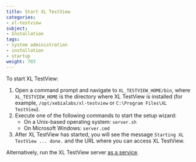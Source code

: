 ```yaml
---
title: Start XL TestView
categories:
- xl-testview
subject:
- Installation
tags:
- system administration
- installation
- startup
weight: 703
---
```


To start XL TestView:

1. Open a command prompt and navigate to `XL_TESTVIEW_HOME/bin`, where `XL_TESTVIEW_HOME` is the directory where XL TestView is installed (for example, `/opt/xebialabs/xl-testview` or `C:\Program Files\XL TestView`).
1. Execute one of the following commands to start the setup wizard:
      * On a Unix-based operating system: `server.sh`
      * On Microsoft Windows: `server.cmd`
1. After XL TestView has started, you will see the message `Starting XL TestView ... done.` and the URL where you can access XL TestView.

Alternatively, run the XL TestView server [as a service](/xl-testview/how-to/install-xl-testview-as-a-service.html).
